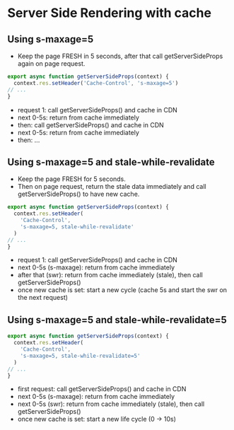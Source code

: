 # Server Side Rendering with cache
## Using s-maxage=5
- Keep the page FRESH in 5 seconds, after that call getServerSideProps again on page request.

```js
export async function getServerSideProps(context) {
  context.res.setHeader('Cache-Control', 's-maxage=5')
// ...
}
```

- request 1: call getServerSideProps() and cache in CDN
- next 0-5s: return from cache immediately
- then: call getServerSideProps() and cache in CDN
- next 0-5s: return from cache immediately
- then: ...

## Using s-maxage=5 and stale-while-revalidate
- Keep the page FRESH for 5 seconds.
- Then on page request, return the stale data immediately and call getServerSideProps() to have new
cache.

```js
export async function getServerSideProps(context) {
  context.res.setHeader(
    'Cache-Control',
    's-maxage=5, stale-while-revalidate'
  )
// ...
}
```

- request 1: call getServerSideProps() and cache in CDN
- next 0-5s (s-maxage): return from cache immediately
- after that (swr): return from cache immediately (stale), then call getServerSideProps()
- once new cache is set: start a new cycle (cache 5s and start the swr on the next request)

## Using s-maxage=5 and stale-while-revalidate=5

```js
export async function getServerSideProps(context) {
  context.res.setHeader(
    'Cache-Control',
    's-maxage=5, stale-while-revalidate=5'
  )
// ...
}

```

- first request: call getServerSideProps() and cache in CDN
- next 0-5s (s-maxage): return from cache immediately
- next 0-5s (swr): return from cache immediately (stale), then call getServerSideProps()
- once new cache is set: start a new life cycle (0 -> 10s)

